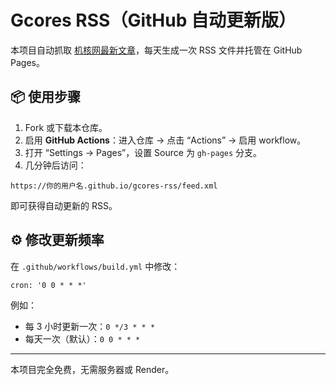 # Gcores RSS（GitHub 自动更新版）

本项目自动抓取 [机核网最新文章](https://www.gcores.com/articles)，每天生成一次 RSS 文件并托管在 GitHub Pages。

## 📦 使用步骤

1. Fork 或下载本仓库。
2. 启用 **GitHub Actions**：进入仓库 → 点击 “Actions” → 启用 workflow。
3. 打开 “Settings → Pages”，设置 Source 为 `gh-pages` 分支。
4. 几分钟后访问：

```
https://你的用户名.github.io/gcores-rss/feed.xml
```

即可获得自动更新的 RSS。

## ⚙️ 修改更新频率

在 `.github/workflows/build.yml` 中修改：

```
cron: '0 0 * * *'
```

例如：

- 每 3 小时更新一次：`0 */3 * * *`
- 每天一次（默认）：`0 0 * * *`

---

本项目完全免费，无需服务器或 Render。

